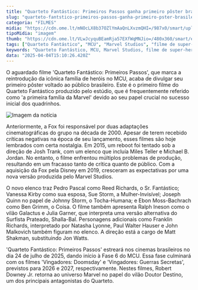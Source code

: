 ```yaml
---
title: "Quarteto Fantástico: Primeiros Passos ganha primeiro pôster brasileiro"
slug: "quarteto-fantstico-primeiros-passos-ganha-primeiro-pster-brasileiro"
categoria: "FILMES"
midia: "https://cdn.ome.lt/mNOcLX8b37OZlYmAaQnLXvzmQHI=/987x0/smart/uploads/conteudo/fotos/OMELETE_CAPA_-_2025-04-04T120634.823.png"
tipoMidia: "imagem"
thumb: "https://cdn.ome.lt/VLwJcyquBEamRja57EXfWqMNJio=/480x360/smart/extras/conteudos/omelete_THUMB_-_2025-04-04T120616.220.png"
tags: ["Quarteto Fantástico", "MCU", "Marvel Studios", "filme de super-heróis", "estreia no Brasil", "Pedro Pascal", "Galactus", "Fase 6 do MCU"]
keywords: "Quarteto Fantástico, MCU, Marvel Studios, filme de super-heróis, estreia no Brasil, Pedro Pascal, Galactus, Fase 6 do MCU"
data: "2025-04-04T15:10:26.420Z"
---
```


O aguardado filme 'Quarteto Fantástico: Primeiros Passos', que marca a reintrodução da icônica família de heróis no MCU, acaba de divulgar seu primeiro pôster voltado ao público brasileiro. Este é o primeiro filme do Quarteto Fantástico produzido pelo estúdio, que é frequentemente referido como 'a primeira família da Marvel' devido ao seu papel crucial no sucesso inicial dos quadrinhos.

![Imagem da notícia](https://cdn.ome.lt/kHs36-iUBmn4rgxzjDrxxBcGGb0=/fit-in/837x500/smart/uploads/conteudo/fotos/File_1.jpg)

Anteriormente, a Fox foi responsável por duas adaptações cinematográficas do grupo na década de 2000. Apesar de terem recebido críticas negativas na época de seu lançamento, esses filmes são hoje lembrados com certa nostalgia. Em 2015, um reboot foi tentado sob a direção de Josh Trank, com um elenco que incluía Miles Teller e Michael B. Jordan. No entanto, o filme enfrentou múltiplos problemas de produção, resultando em um fracasso tanto de crítica quanto de público. Com a aquisição da Fox pela Disney em 2019, cresceram as expectativas por uma nova versão produzida pelo Marvel Studios.

O novo elenco traz Pedro Pascal como Reed Richards, o Sr. Fantástico; Vanessa Kirby como sua esposa, Sue Storm, a Mulher-Invisível; Joseph Quinn no papel de Johnny Storm, o Tocha-Humana; e Ebon Moss-Bachrach como Ben Grimm, o Coisa. O filme também apresenta Ralph Ineson como o vilão Galactus e Julia Garner, que interpreta uma versão alternativa do Surfista Prateado, Shalla-Bal. Personagens adicionais como Franklin Richards, interpretado por Natasha Lyonne, Paul Walter Hauser e John Malkovich também figuram no elenco. A direção está a cargo de Matt Shakman, substituindo Jon Watts.

'Quarteto Fantástico: Primeiros Passos' estreará nos cinemas brasileiros no dia 24 de julho de 2025, dando início à Fase 6 do MCU. Essa fase culminará com os filmes 'Vingadores: Doomsday' e 'Vingadores: Guerras Secretas', previstos para 2026 e 2027, respectivamente. Nestes filmes, Robert Downey Jr. retorna ao universo Marvel no papel do vilão Doutor Destino, um dos principais antagonistas do Quarteto.